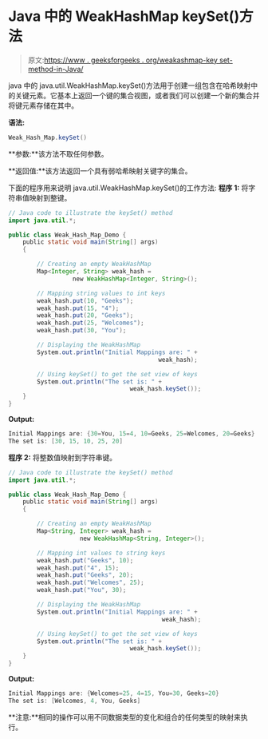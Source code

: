 # Java 中的 WeakHashMap keySet()方法

> 原文:[https://www . geeksforgeeks . org/weakashmap-key set-method-in-Java/](https://www.geeksforgeeks.org/weakhashmap-keyset-method-in-java/)

java 中的 java.util.WeakHashMap.keySet()方法用于创建一组包含在哈希映射中的关键元素。它基本上返回一个键的集合视图，或者我们可以创建一个新的集合并将键元素存储在其中。

**语法:**

```java
Weak_Hash_Map.keySet()
```

**参数:**该方法不取任何参数。

**返回值:**该方法返回一个具有弱哈希映射关键字的集合。

下面的程序用来说明 java.util.WeakHashMap.keySet()的工作方法:
**程序 1:** 将字符串值映射到整键。

```java
// Java code to illustrate the keySet() method
import java.util.*;

public class Weak_Hash_Map_Demo {
    public static void main(String[] args)
    {

        // Creating an empty WeakHashMap
        Map<Integer, String> weak_hash = 
                  new WeakHashMap<Integer, String>();

        // Mapping string values to int keys
        weak_hash.put(10, "Geeks");
        weak_hash.put(15, "4");
        weak_hash.put(20, "Geeks");
        weak_hash.put(25, "Welcomes");
        weak_hash.put(30, "You");

        // Displaying the WeakHashMap
        System.out.println("Initial Mappings are: " +
                                          weak_hash);

        // Using keySet() to get the set view of keys
        System.out.println("The set is: " + 
                                  weak_hash.keySet());
    }
}
```

**Output:**

```java
Initial Mappings are: {30=You, 15=4, 10=Geeks, 25=Welcomes, 20=Geeks}
The set is: [30, 15, 10, 25, 20]

```

**程序 2:** 将整数值映射到字符串键。

```java
// Java code to illustrate the keySet() method
import java.util.*;

public class Weak_Hash_Map_Demo {
    public static void main(String[] args)
    {

        // Creating an empty WeakHashMap
        Map<String, Integer> weak_hash = 
                    new WeakHashMap<String, Integer>();

        // Mapping int values to string keys
        weak_hash.put("Geeks", 10);
        weak_hash.put("4", 15);
        weak_hash.put("Geeks", 20);
        weak_hash.put("Welcomes", 25);
        weak_hash.put("You", 30);

        // Displaying the WeakHashMap
        System.out.println("Initial Mappings are: " + 
                                           weak_hash);

        // Using keySet() to get the set view of keys
        System.out.println("The set is: " + 
                                  weak_hash.keySet());
    }
}
```

**Output:**

```java
Initial Mappings are: {Welcomes=25, 4=15, You=30, Geeks=20}
The set is: [Welcomes, 4, You, Geeks]

```

**注意:**相同的操作可以用不同数据类型的变化和组合的任何类型的映射来执行。